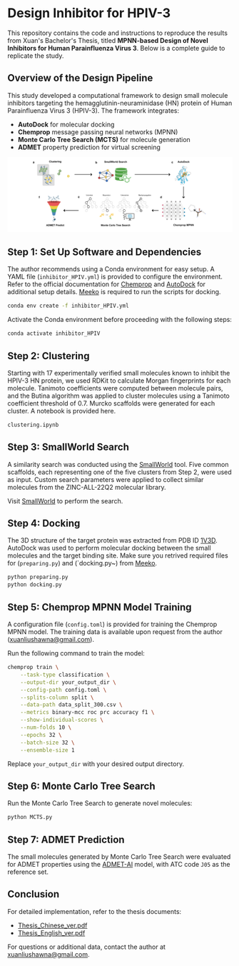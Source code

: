 # Design Inhibitor for HPIV-3

This repository contains the code and instructions to reproduce the results from Xuan's Bachelor's Thesis, titled **MPNN-based Design of Novel Inhibitors for Human Parainfluenza Virus 3**. Below is a complete guide to replicate the study.

## Overview of the Design Pipeline

This study developed a computational framework to design small molecule inhibitors targeting the hemagglutinin-neuraminidase (HN) protein of Human Parainfluenza Virus 3 (HPIV-3). The framework integrates:

- **AutoDock** for molecular docking
- **Chemprop** message passing neural networks (MPNN)
- **Monte Carlo Tree Search (MCTS)** for molecule generation
- **ADMET** property prediction for virtual screening

![HPIV-3 Pipeline](https://github.com/Shawna22/Design-Inhibitor-for-HPIV-3/blob/main/HPIV3_Pipeline.png)

## Step 1: Set Up Software and Dependencies

The author recommends using a Conda environment for easy setup. A YAML file (`inhibitor_HPIV.yml`) is provided to configure the environment. Refer to the official documentation for [Chemprop](https://chemprop.readthedocs.io/) and [AutoDock](http://autodock.scripps.edu/) for additional setup details. [Meeko](https://github.com/forlilab/Meeko/) is required to run the scripts for docking.

```bash
conda env create -f inhibitor_HPIV.yml
```

Activate the Conda environment before proceeding with the following steps:

```bash
conda activate inhibitor_HPIV
```

## Step 2: Clustering

Starting with 17 experimentally verified small molecules known to inhibit the HPIV-3 HN protein, we used RDKit to calculate Morgan fingerprints for each molecule. Tanimoto coefficients were computed between molecule pairs, and the Butina algorithm was applied to cluster molecules using a Tanimoto coefficient threshold of 0.7. Murcko scaffolds were generated for each cluster. A notebook is provided here.

```bash
clustering.ipynb
```

## Step 3: SmallWorld Search

A similarity search was conducted using the [SmallWorld](https://sw.docking.org/search.html) tool. Five common scaffolds, each representing one of the five clusters from Step 2, were used as input. Custom search parameters were applied to collect similar molecules from the ZINC-ALL-22Q2 molecular library.

Visit [SmallWorld](https://sw.docking.org/search.html) to perform the search.

## Step 4: Docking

The 3D structure of the target protein was extracted from PDB ID [1V3D](https://www.rcsb.org/structure/1V3D). AutoDock was used to perform molecular docking between the small molecules and the target binding site. Make sure you retrived required files for (`preparing.py`) and (`docking.py~) from [Meeko](https://github.com/forlilab/Meeko/).

```bash
python preparing.py
python docking.py
```

## Step 5: Chemprop MPNN Model Training

A configuration file (`config.toml`) is provided for training the Chemprop MPNN model. The training data is available upon request from the author (xuanliushawna@gmail.com).

Run the following command to train the model:

```bash
chemprop train \
    --task-type classification \
    --output-dir your_output_dir \
    --config-path config.toml \
    --splits-column split \
    --data-path data_split_300.csv \
    --metrics binary-mcc roc prc accuracy f1 \
    --show-individual-scores \
    --num-folds 10 \
    --epochs 32 \
    --batch-size 32 \
    --ensemble-size 1
```

Replace `your_output_dir` with your desired output directory.

## Step 6: Monte Carlo Tree Search

Run the Monte Carlo Tree Search to generate novel molecules:

```bash
python MCTS.py
```

## Step 7: ADMET Prediction

The small molecules generated by Monte Carlo Tree Search were evaluated for ADMET properties using the [ADMET-AI](https://admet.ai.greenstonebio.com/) model, with ATC code `J05` as the reference set.

## Conclusion

For detailed implementation, refer to the thesis documents:
- [Thesis_Chinese_ver.pdf](Thesis_Chinese_ver.pdf)
- [Thesis_English_ver.pdf](Thesis_English_ver.pdf)

For questions or additional data, contact the author at [xuanliushawna@gmail.com](mailto:xuanliushawna@gmail.com).
